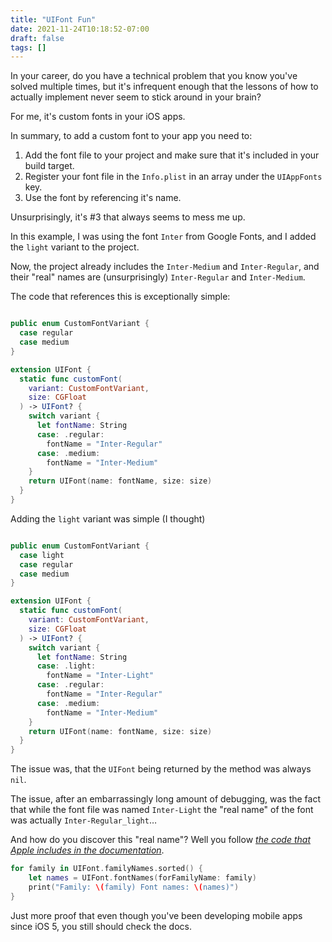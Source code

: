 ```yaml
---
title: "UIFont Fun"
date: 2021-11-24T10:18:52-07:00
draft: false
tags: []
---
```


In your career, do you have a technical problem that you know you've solved multiple times, but it's infrequent enough that the lessons of how to actually implement never seem to stick around in your brain?

For me, it's custom fonts in your iOS apps.

In summary, to add a custom font to your app you need to:

1. Add the font file to your project and make sure that it's included in your build target.
2. Register your font file in the `Info.plist` in an array under the `UIAppFonts` key.
3. Use the font by referencing it's name.

Unsurprisingly, it's #3 that always seems to mess me up.

In this example, I was using the font `Inter` from Google Fonts, and I added the `light` variant to the project. 

Now, the project already includes the `Inter-Medium` and `Inter-Regular`, and their "real" names are (unsurprisingly) `Inter-Regular` and `Inter-Medium`.

The code that references this is exceptionally simple:

```Swift

public enum CustomFontVariant {
  case regular
  case medium
}

extension UIFont {
  static func customFont(
    variant: CustomFontVariant, 
    size: CGFloat
  ) -> UIFont? {
    switch variant {
      let fontName: String
      case: .regular:
        fontName = "Inter-Regular"
      case: .medium:
        fontName = "Inter-Medium"
    }
    return UIFont(name: fontName, size: size)
  }
}
```

Adding the `light` variant was simple (I thought)

```Swift

public enum CustomFontVariant {
  case light
  case regular
  case medium
}

extension UIFont {
  static func customFont(
    variant: CustomFontVariant, 
    size: CGFloat
  ) -> UIFont? {
    switch variant {
      let fontName: String
      case: .light:
        fontName = "Inter-Light"
      case: .regular:
        fontName = "Inter-Regular"
      case: .medium:
        fontName = "Inter-Medium"
    }
    return UIFont(name: fontName, size: size)
  }
}
```

The issue was, that the `UIFont` being returned by the method was always `nil`.

The issue, after an embarrassingly long amount of debugging, was the fact that while the font file was named `Inter-Light` the "real name" of the font was actually `Inter-Regular_light`…

And how do you discover this "real name"? Well you follow [_the code that Apple includes in the documentation_](https://developer.apple.com/documentation/uikit/text_display_and_fonts/adding_a_custom_font_to_your_app).

```Swift
for family in UIFont.familyNames.sorted() {
    let names = UIFont.fontNames(forFamilyName: family)
    print("Family: \(family) Font names: \(names)")
}
```

Just more proof that even though you've been developing mobile apps since iOS 5, you still should check the docs.
